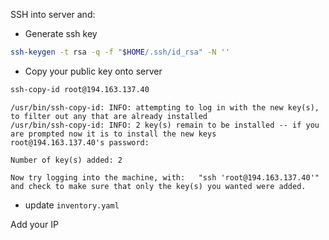 SSH into server and:

* Generate ssh key

```bash
ssh-keygen -t rsa -q -f "$HOME/.ssh/id_rsa" -N ''
```

* Copy your public key onto server

```bash
ssh-copy-id root@194.163.137.40
```

```text
/usr/bin/ssh-copy-id: INFO: attempting to log in with the new key(s), to filter out any that are already installed
/usr/bin/ssh-copy-id: INFO: 2 key(s) remain to be installed -- if you are prompted now it is to install the new keys
root@194.163.137.40's password: 

Number of key(s) added: 2

Now try logging into the machine, with:   "ssh 'root@194.163.137.40'"
and check to make sure that only the key(s) you wanted were added.
```

* update `inventory.yaml`

Add your IP
